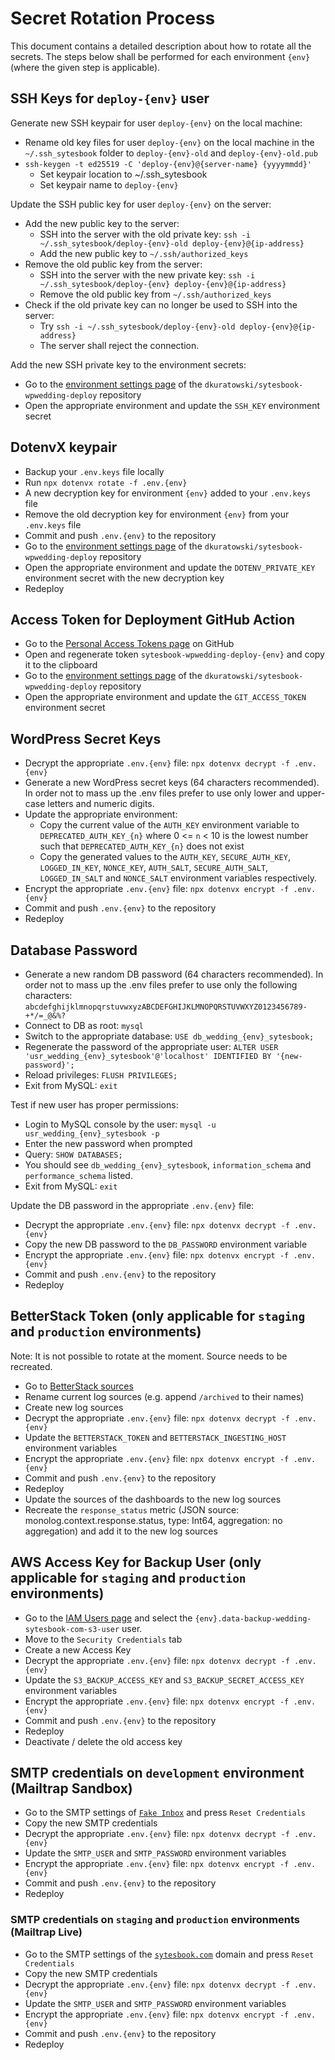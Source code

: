 # Secret Rotation Process
This document contains a detailed description about how to rotate all the secrets. The steps below shall be performed for each environment `{env}` (where the given step is applicable).

## SSH Keys for `deploy-{env}` user
Generate new SSH keypair for user `deploy-{env}` on the local machine:
* Rename old key files for user `deploy-{env}` on the local machine in the `~/.ssh_sytesbook` folder to `deploy-{env}-old` and `deploy-{env}-old.pub`
* `ssh-keygen -t ed25519 -C 'deploy-{env}@{server-name} {yyyymmdd}'`
  * Set keypair location to ~/.ssh_sytesbook
  * Set keypair name to `deploy-{env}`

Update the SSH public key for user `deploy-{env}` on the server:
* Add the new public key to the server:
  * SSH into the server with the old private key: `ssh -i ~/.ssh_sytesbook/deploy-{env}-old deploy-{env}@{ip-address}`
  * Add the new public key to `~/.ssh/authorized_keys`
* Remove the old public key from the server:
  * SSH into the server with the new private key: `ssh -i ~/.ssh_sytesbook/deploy-{env} deploy-{env}@{ip-address}`
  * Remove the old public key from `~/.ssh/authorized_keys`
* Check if the old private key can no longer be used to SSH into the server:
  * Try `ssh -i ~/.ssh_sytesbook/deploy-{env}-old deploy-{env}@{ip-address}`
  * The server shall reject the connection.

Add the new SSH private key to the environment secrets:
* Go to the [environment settings page](https://github.com/dkuratowski/sytesbook-wpwedding-deploy/settings/environments) of the `dkuratowski/sytesbook-wpwedding-deploy` repository
* Open the appropriate environment and update the `SSH_KEY` environment secret

## DotenvX keypair
* Backup your `.env.keys` file locally
* Run `npx dotenvx rotate -f .env.{env}`
* A new decryption key for environment `{env}` added to your `.env.keys` file
* Remove the old decryption key for environment `{env}` from your `.env.keys` file
* Commit and push `.env.{env}` to the repository
* Go to the [environment settings page](https://github.com/dkuratowski/sytesbook-wpwedding-deploy/settings/environments) of the `dkuratowski/sytesbook-wpwedding-deploy` repository
* Open the appropriate environment and update the `DOTENV_PRIVATE_KEY` environment secret with the new decryption key
* Redeploy

## Access Token for Deployment GitHub Action
* Go to the [Personal Access Tokens page](https://github.com/settings/personal-access-tokens) on GitHub
* Open and regenerate token `sytesbook-wpwedding-deploy-{env}` and copy it to the clipboard
* Go to the [environment settings page](https://github.com/dkuratowski/sytesbook-wpwedding-deploy/settings/environments) of the `dkuratowski/sytesbook-wpwedding-deploy` repository
* Open the appropriate environment and update the `GIT_ACCESS_TOKEN` environment secret

## WordPress Secret Keys
* Decrypt the appropriate `.env.{env}` file: `npx dotenvx decrypt -f .env.{env}`
* Generate a new WordPress secret keys (64 characters recommended). In order not to mass up the .env files prefer to use only lower and upper-case letters and numeric digits.
* Update the appropriate environment:
  * Copy the current value of the `AUTH_KEY` environment variable to `DEPRECATED_AUTH_KEY_{n}` where 0 <= `n` < 10 is the lowest number such that `DEPRECATED_AUTH_KEY_{n}` does not exist
  * Copy the generated values to the `AUTH_KEY`, `SECURE_AUTH_KEY`, `LOGGED_IN_KEY`, `NONCE_KEY`, `AUTH_SALT`, `SECURE_AUTH_SALT`, `LOGGED_IN_SALT` and `NONCE_SALT` environment variables respectively.
* Encrypt the appropriate `.env.{env}` file: `npx dotenvx encrypt -f .env.{env}`
* Commit and push `.env.{env}` to the repository
* Redeploy

## Database Password
* Generate a new random DB password (64 characters recommended). In order not to mass up the .env files prefer to use only the following characters: `abcdefghijklmnopqrstuvwxyzABCDEFGHIJKLMNOPQRSTUVWXYZ0123456789-+*/=_@&%?`
* Connect to DB as root: `mysql`
* Switch to the appropriate database: `USE db_wedding_{env}_sytesbook;`
* Regenerate the password of the appropriate user: `ALTER USER 'usr_wedding_{env}_sytesbook'@'localhost' IDENTIFIED BY '{new-password}';`
* Reload privileges: `FLUSH PRIVILEGES;`
* Exit from MySQL: `exit`

Test if new user has proper permissions:
* Login to MySQL console by the user: `mysql -u usr_wedding_{env}_sytesbook -p`
* Enter the new password when prompted
* Query: `SHOW DATABASES;`
* You should see `db_wedding_{env}_sytesbook`, `information_schema` and `performance_schema` listed.
* Exit from MySQL: `exit`

Update the DB password in the appropriate `.env.{env}` file:
* Decrypt the appropriate `.env.{env}` file: `npx dotenvx decrypt -f .env.{env}`
* Copy the new DB password to the `DB_PASSWORD` environment variable
* Encrypt the appropriate `.env.{env}` file: `npx dotenvx encrypt -f .env.{env}`
* Commit and push `.env.{env}` to the repository
* Redeploy

## BetterStack Token (only applicable for `staging` and `production` environments)
Note: It is not possible to rotate at the moment. Source needs to be recreated.
* Go to [BetterStack sources](https://telemetry.betterstack.com/team/158180/sources)
* Rename current log sources (e.g. append `/archived` to their names)
* Create new log sources
* Decrypt the appropriate `.env.{env}` file: `npx dotenvx decrypt -f .env.{env}`
* Update the `BETTERSTACK_TOKEN` and `BETTERSTACK_INGESTING_HOST` environment variables
* Encrypt the appropriate `.env.{env}` file: `npx dotenvx encrypt -f .env.{env}`
* Commit and push `.env.{env}` to the repository
* Redeploy
* Update the sources of the dashboards to the new log sources
* Recreate the `response_status` metric (JSON source: monolog.context.response.status, type: Int64, aggregation: no aggregation) and add it to the new log sources

## AWS Access Key for Backup User (only applicable for `staging` and `production` environments)
* Go to the [IAM Users page](https://us-east-1.console.aws.amazon.com/iam/home?region=eu-central-1#/users) and select the `{env}.data-backup-wedding-sytesbook-com-s3-user` user.
* Move to the `Security Credentials` tab
* Create a new Access Key
* Decrypt the appropriate `.env.{env}` file: `npx dotenvx decrypt -f .env.{env}`
* Update the `S3_BACKUP_ACCESS_KEY` and `S3_BACKUP_SECRET_ACCESS_KEY` environment variables
* Encrypt the appropriate `.env.{env}` file: `npx dotenvx encrypt -f .env.{env}`
* Commit and push `.env.{env}` to the repository
* Redeploy
* Deactivate / delete the old access key

## SMTP credentials on `development` environment (Mailtrap Sandbox)
* Go to the SMTP settings of [`Fake Inbox`](https://mailtrap.io/inboxes/2433811/messages) and press `Reset Credentials`
* Copy the new SMTP credentials
* Decrypt the appropriate `.env.{env}` file: `npx dotenvx decrypt -f .env.{env}`
* Update the `SMTP_USER` and `SMTP_PASSWORD` environment variables
* Encrypt the appropriate `.env.{env}` file: `npx dotenvx encrypt -f .env.{env}`
* Commit and push `.env.{env}` to the repository
* Redeploy

### SMTP credentials on `staging` and `production` environments (Mailtrap Live)
* Go to the SMTP settings of the [`sytesbook.com`](https://mailtrap.io/sending/domains/8ce62c26-3e9e-4403-a095-b2d7ea6513aa?current_tab=smtp_settings&stream=transactional) domain and press `Reset Credentials`
* Copy the new SMTP credentials
* Decrypt the appropriate `.env.{env}` file: `npx dotenvx decrypt -f .env.{env}`
* Update the `SMTP_USER` and `SMTP_PASSWORD` environment variables
* Encrypt the appropriate `.env.{env}` file: `npx dotenvx encrypt -f .env.{env}`
* Commit and push `.env.{env}` to the repository
* Redeploy
